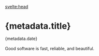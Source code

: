 <script context="module">
  export const metadata = {
    title: 'Good Software',
    date: 'August 1, 2025'
  };
</script>

<svelte:head>

  <title>{metadata.title} | peaske</title>
</svelte:head>

# {metadata.title}

<time class="text-sm opacity-50">{metadata.date}</time>

Good software is fast, reliable, and beautiful.

<!-- We can measure speed by tracking api latency, page load performance, p99.
We can measure reliability: uptime, error rates, data consistency.
Beauty is harder to measure, but easier to perceive. -->

<style>
  h1 {
    margin-bottom: 0.5rem;
  }
  
  h2 {
    margin-top: 2rem;
    margin-bottom: 1rem;
    font-size: 1.25rem;
    font-weight: normal;
  }
  
  p {
    margin: 1rem 0;
  }
</style>
